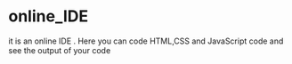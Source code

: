 # online_IDE
it is an  online IDE . Here you can code HTML,CSS and JavaScript code and see the output of your code
